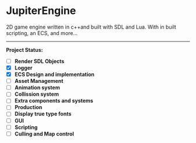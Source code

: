 # JupiterEngine
2D game engine written in c++and built with SDL and Lua. With in built scripting, an ECS, and more...

---------------------------------------------------------------------------------------------------------------------------

<b>Project Status:<b>

- [ ] Render SDL Objects
- [X] Logger
- [X] ECS Design and implementation
- [ ] Asset Management
- [ ] Animation system
- [ ] Collission system
- [ ] Extra components and systems
- [ ] Production
- [ ] Display true type fonts
- [ ] GUI
- [ ] Scripting
- [ ] Culling and Map control
